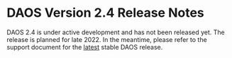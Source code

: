 # DAOS Version 2.4 Release Notes

DAOS 2.4 is under active development and has not been released yet.
The release is planned for late 2022.
In the meantime, please refer to the support document for the
[latest](https://docs.daos.io/latest/release/release_notes/)
stable DAOS release.
